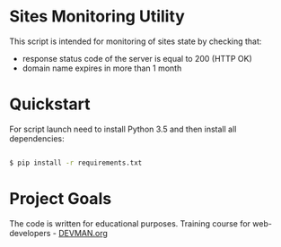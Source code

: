 # Sites Monitoring Utility

This script is intended for monitoring of sites state by checking that:

* response status code of the server is equal to 200 (HTTP OK)
* domain name expires in more than 1 month

# Quickstart

For script launch need to install Python 3.5 and then install all dependencies:

```bash

$ pip install -r requirements.txt

```

# Project Goals

The code is written for educational purposes. Training course for web-developers - [DEVMAN.org](https://devman.org)
